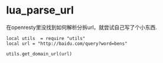 # lua_parse_url

在openresty里没找到如何解析分拆url，就尝试自己写了个小东西.

```
local utils  = require "utils"
local url = "http://baidu.com/query?word=bens"

utils.get_domain_url(url)
```
